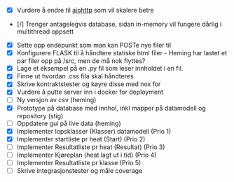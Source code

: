- [x] Vurdere å endre til [aiohttp](https://docs.aiohttp.org/) som vil skalere betre
- [/] Trenger antagelegvis database, sidan in-memory vil fungere dårlig i multithread oppsett
- [x] Sette opp endepunkt som man kan POSTe nye filer til
- [x] Konfigurere FLASK til å håndtere statiske html filer - Heming har lastet et par filer opp på /src, men de må nok flyttes?
- [x] Lage et eksempel på en .py fil som leser innholdet i en fil.
- [x] Finne ut hvordan .css fila skal håndteres.
- [x] Skrive kontraktstester og køyre disse med nox for
- [x] Vurdere å putte server inn i docker for deployment
- [ ] Ny versjon av csv (heming)
- [x] Prototype på database med innhol, inkl mapper på datamodell og repository (stig)
- [ ] Oppdatere gui på live data (heming)
- [x] Implementer lopsklasser (Klasser) datamodell (Prio 1)
- [x] Implementer startliste pr heat (Start) (Prio 2)
- [ ] Implementer Resultatliste pr heat (Resultat) (Prio 3)
- [ ] Implementer Kjøreplan (heat lagt ut i tid) (Prio 4)
- [ ] Implementer Resultatliste pr klasse (Prio 5)
- [ ] Skrive integrasjonstester og måle coverage
